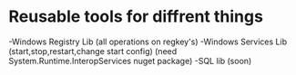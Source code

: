 # Reusable tools for diffrent things
-Windows Registry Lib (all operations on regkey's)
-Windows Services Lib (start,stop,restart,change start config) (need System.Runtime.InteropServices nuget package)
-SQL lib (soon)  